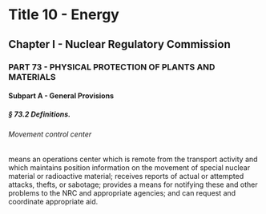 
# Title 10 - Energy
## Chapter I - Nuclear Regulatory Commission
### PART 73 - PHYSICAL PROTECTION OF PLANTS AND MATERIALS
#### Subpart A - General Provisions
##### § 73.2 Definitions.
###### Movement control center

means an operations center which is remote from the transport activity and which maintains position information on the movement of special nuclear material or radioactive material; receives reports of actual or attempted attacks, thefts, or sabotage; provides a means for notifying these and other problems to the NRC and appropriate agencies; and can request and coordinate appropriate aid.
